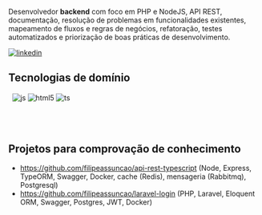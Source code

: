 Desenvolvedor **backend** com foco em PHP e NodeJS, API REST, documentação, resolução de problemas em funcionalidades existentes, mapeamento de fluxos e regras de negócios, refatoração, testes automatizados e priorização de boas práticas de desenvolvimento.

[![linkedin](https://img.shields.io/badge/LinkedIn-0077B5?style=for-the-badge&logo=linkedin&logoColor=white)](https://www.linkedin.com/in/filipe-assun%C3%A7%C3%A3o-3a54a0bb/)

## Tecnologias de domínio
<div style="display: inline_block">
  <img align="center" alt="" src="https://img.shields.io/badge/PHP-777BB4?style=for-the-badge&logo=php&logoColor=white" />
  <img align="center" alt="" src="https://img.shields.io/badge/Node.js-43853D?style=for-the-badge&logo=node.js&logoColor=white" />
  <img align="center" alt="js" src="https://img.shields.io/badge/JavaScript-F7DF1E?style=for-the-badge&logo=javascript&logoColor=black" />
  <img align="center" alt="html5" src="https://img.shields.io/badge/HTML5-E34F26?style=for-the-badge&logo=html5&logoColor=white" />
  <img align="center" alt="ts" src="https://img.shields.io/badge/TypeScript-007ACC?style=for-the-badge&logo=typescript&logoColor=white" />
  <img align="center" alt="" src="https://img.shields.io/badge/Laravel-FF2D20?style=for-the-badge&logo=laravel&logoColor=white" />
  <br/>
  <img align="center" alt="" src="https://img.shields.io/badge/Express.js-404D59?style=for-the-badge" />
  <img align="center" alt="" src="https://img.shields.io/badge/PostgreSQL-316192?style=for-the-badge&logo=postgresql&logoColor=white" />
  <img align="center" alt="" src="https://img.shields.io/badge/MySQL-00000F?style=for-the-badge&logo=mysql&logoColor=white" />
  <img align="center" alt="" src="https://img.shields.io/badge/Microsoft_SQL_Server-CC2927?style=for-the-badge&logo=microsoft-sql-server&logoColor=white" />
  <img align="center" alt="" src="https://img.shields.io/badge/MongoDB-4EA94B?style=for-the-badge&logo=mongodb&logoColor=white" />
  <br/>
  <img align="center" alt="" src="https://img.shields.io/badge/Google_Cloud-4285F4?style=for-the-badge&logo=google-cloud&logoColor=white" />
  <img align="center" alt="" src="https://img.shields.io/badge/rabbitmq-%23FF6600.svg?&style=for-the-badge&logo=rabbitmq&logoColor=white" />
  <img align="center" alt="" src="https://img.shields.io/badge/redis-%23DD0031.svg?&style=for-the-badge&logo=redis&logoColor=white" />
  <img align="center" alt="" src="https://img.shields.io/badge/docker-%230db7ed.svg?style=for-the-badge&logo=docker&logoColor=white" />
  <img align="center" alt="" src="https://img.shields.io/badge/Linux-FCC624?style=for-the-badge&logo=linux&logoColor=black" />
  <img align="center" alt="" src="https://img.shields.io/badge/-Swagger-%23Clojure?style=for-the-badge&logo=swagger&logoColor=white" />
</div><br/>

## Projetos para comprovação de conhecimento
  * https://github.com/filipeassuncao/api-rest-typescript (Node, Express, TypeORM, Swagger, Docker, cache (Redis), mensageria (Rabbitmq), Postgresql)
  * https://github.com/filipeassuncao/laravel-login (PHP, Laravel, Eloquent ORM, Swagger, Postgres, JWT, Docker)
